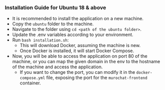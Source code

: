 ### Installation Guide for Ubuntu 18 & above

- It is recommended to install the application on a new machine.
- Copy the `ubuntu` folder to the machine.
- Navigate to the folder using `cd <path of the ubuntu folder>`.
- Update the .env variables according to your environment.
- Run `bash installation.sh`:
  - This will download Docker, assuming the machine is new.
  - Once Docker is installed, it will start Docker Compose.
- Now, you will be able to access the application on port 80 of the machine, or you can map the given domain in the env to the hostname of the machine and access the application.
  - If you want to change the port, you can modify it in the `docker-compose.yml` file, exposing the port for the `murochat-frontend` container.
